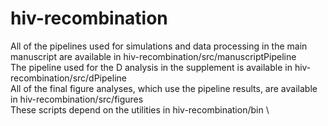 # hiv-recombination
All of the pipelines used for simulations and data processing in the main manuscript are available in hiv-recombination/src/manuscriptPipeline \
The pipeline used for the D analysis in the supplement is available in hiv-recombination/src/dPipeline \
All of the final figure analyses, which use the pipeline results, are available in hiv-recombination/src/figures \
These scripts depend on the utilities in hiv-recombination/bin \
